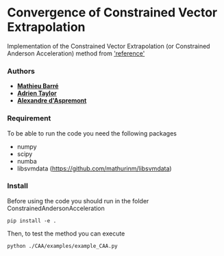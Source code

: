 # Convergence of Constrained Vector Extrapolation

Implementation of the Constrained Vector Extrapolation (or Constrained Anderson Acceleration) method from ['reference'](https://arxiv.org/abs/2010.15482)

### Authors

- [**Mathieu Barré**](https://mathbarre.github.io/)
- [**Adrien Taylor**](https://www.di.ens.fr/~ataylor/)
- [**Alexandre d'Aspremont**](https://www.di.ens.fr/~aspremon/)

### Requirement

To be able to run the code you need the following packages
- numpy
- scipy
- numba
- libsvmdata (https://github.com/mathurinm/libsvmdata)

### Install
Before using the code you should run in the folder ConstrainedAndersonAcceleration
```console
pip install -e .
```
Then, to test the method you can execute
```console
python ./CAA/examples/example_CAA.py
```
